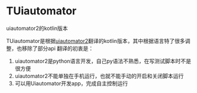 # TUiautomator
uiautomator2的kotlin版本

TUiautomator是根据[uiautomator2](https://github.com/openatx/uiautomator2)翻译的kotlin版本，其中根据语言特了很多调整，也移除了部分api
翻译的初衷是：
   1. uiautomator2是python语言开发，自己py语法不熟悉，在写测试脚本时不是很方便
   2. uiautomator2不能单独在手机运行，也就不能手动的开启和关闭脚本运行
   3. 可以用Uiautomator开发app，完成自主控制运行
